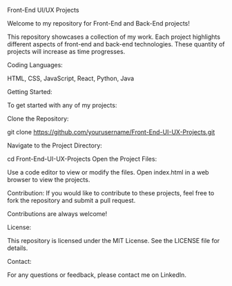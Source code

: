 Front-End UI/UX Projects

Welcome to my repository for Front-End and Back-End projects!

This repository showcases a collection of my work. Each project highlights different aspects of  front-end and back-end technologies. These quantity of projects will increase as time progresses.

Coding Languages:

HTML, CSS, JavaScript, React, Python, Java

Getting Started:

To get started with any of my projects:

Clone the Repository:

git clone https://github.com/yourusername/Front-End-UI-UX-Projects.git

Navigate to the Project Directory:

cd Front-End-UI-UX-Projects Open the Project Files:

Use a code editor to view or modify the files. Open index.html in a web browser to view the projects.

Contribution: If you would like to contribute to these projects, feel free to fork the repository and submit a pull request.

Contributions are always welcome!

License:

This repository is licensed under the MIT License. See the LICENSE file for details.

Contact:

For any questions or feedback, please contact me on LinkedIn.

